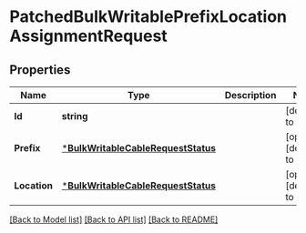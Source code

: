 # PatchedBulkWritablePrefixLocationAssignmentRequest

## Properties
Name | Type | Description | Notes
------------ | ------------- | ------------- | -------------
**Id** | **string** |  | [default to null]
**Prefix** | [***BulkWritableCableRequestStatus**](BulkWritableCableRequest_status.md) |  | [optional] [default to null]
**Location** | [***BulkWritableCableRequestStatus**](BulkWritableCableRequest_status.md) |  | [optional] [default to null]

[[Back to Model list]](../README.md#documentation-for-models) [[Back to API list]](../README.md#documentation-for-api-endpoints) [[Back to README]](../README.md)

